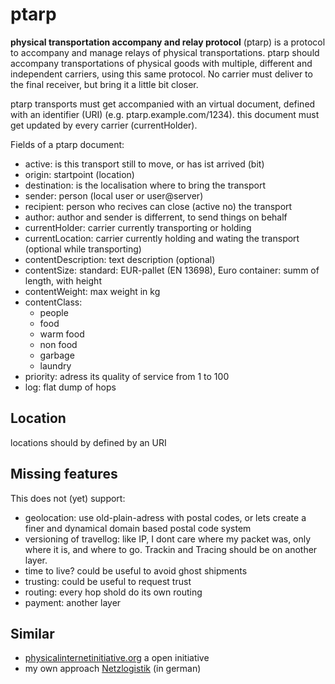 # ptarp

__physical transportation accompany and relay protocol__ (ptarp) is a protocol to accompany and manage relays of physical transportations. ptarp should accompany transportations of physical goods with multiple, different and independent carriers, using this same protocol. No carrier must deliver to the final receiver, but bring it a little bit closer.

ptarp transports must get accompanied with an virtual document, defined with an identifier (URI) (e.g. ptarp.example.com/1234). this document must get updated by every carrier (currentHolder).


Fields of a ptarp document:

* active: is this transport still to move, or has ist arrived (bit)
* origin: startpoint (location)
* destination: is the localisation where to bring the transport 
* sender: person (local user or user@server)
* recipient: person who recives can close (active no) the transport    
* author: author and sender is differrent, to send things on behalf
* currentHolder: carrier currently transporting or holding
* currentLocation: carrier currently holding and wating the transport (optional while transporting) 
* contentDescription: text description (optional)
* contentSize: standard: EUR-pallet (EN 13698), Euro container: summ of length, with height
* contentWeight: max weight in kg
* contentClass:
  * people
  * food
  * warm food
  * non food
  * garbage
  * laundry
* priority: adress its quality of service from 1 to 100
* log: flat dump of hops


## Location

locations should by defined by an URI


## Missing features

This does not (yet) support:

* geolocation: use old-plain-adress with postal codes, or lets create a finer and dynamical domain based postal code system 
* versioning of travellog: like IP, I dont care where my packet was, only where it is, and where to go. Trackin and Tracing should be on another layer. 
* time to live? could be useful to avoid ghost shipments
* trusting: could be useful to request trust
* routing: every hop shold do its own routing
* payment: another layer

## Similar

* [physicalinternetinitiative.org](http://physicalinternetinitiative.org) a open initiative
* my own approach [Netzlogistik](http://regionales-wirtschaften-wiki.de/Netzlogistik) (in german)
